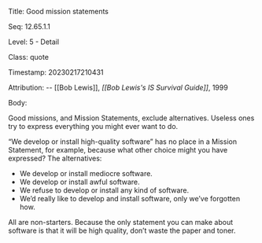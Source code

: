 Title:  Good mission statements

Seq:    12.65.1.1

Level:  5 - Detail

Class:  quote

Timestamp: 20230217210431

Attribution: -- [[Bob Lewis]], *[[Bob Lewis's IS Survival Guide]]*, 1999

Body:

Good missions, and Mission Statements, exclude alternatives. Useless ones try to express everything you might ever want to do.

“We develop or install high-quality software” has no place in a Mission Statement, for example, because what other choice might you have expressed? The alternatives:

+ We develop or install mediocre software.
+ We develop or install awful software.
+ We refuse to develop or install any kind of software.
+ We’d really like to develop and install software, only we’ve forgotten how.

All are non-starters. Because the only statement you can make about software is that it will be high quality, don’t waste the paper and toner.
